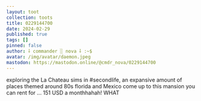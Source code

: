 ```yaml
---
layout: toot
collection: toots
title: 0229144700
date: 2024-02-29
published: true
tags: []
pinned: false
author: ⸸ commander ░ nova ⸸ :~$
avatar: /img/avatar/daemon.jpeg
mastodon: https://mastodon.online/@cmdr_nova/0229144700
---
```


exploring the La Chateau sims in #secondlife, an expansive amount of places themed around 80s florida and Mexico come up to this mansion you can rent for ... 151 USD a monthhahah! WHAT
